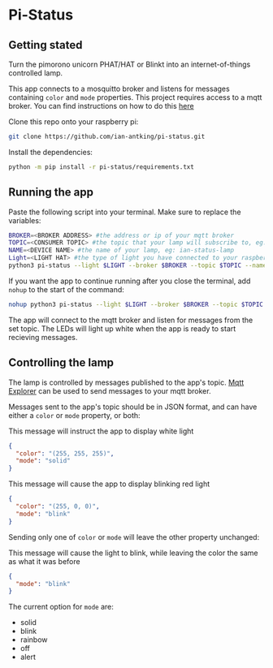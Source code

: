 # Pi-Status

## Getting stated

Turn the pimorono unicorn PHAT/HAT or Blinkt into an internet-of-things controlled lamp.

This app connects to a mosquitto broker and listens for messages containing `color` and `mode` properties. This project requires access to a mqtt broker. You can find instructions on how to do this [here](https://appcodelabs.com/introduction-to-iot-build-an-mqtt-server-using-raspberry-pi) 

Clone this repo onto your raspberry pi: 

```bash
git clone https://github.com/ian-antking/pi-status.git
```

Install the dependencies: 
```bash
python -m pip install -r pi-status/requirements.txt
```

## Running the app

Paste the following script into your terminal. Make sure to replace the variables:
```bash
BROKER=<BROKER ADDRESS> #the address or ip of your mqtt broker
TOPIC=<CONSUMER TOPIC> #the topic that your lamp will subscribe to, eg: status/ian
NAME=<DEVICE NAME> #the name of your lamp, eg: ian-status-lamp
Light=<LIGHT HAT> #the type of light you have connected to your raspberry pi. Currently unicorn and blinkt are supported
python3 pi-status --light $LIGHT --broker $BROKER --topic $TOPIC --name $NAME
```

If you want the app to continue running after you close the terminal, add `nohup` to the start of the command:

```bash
nohup python3 pi-status --light $LIGHT --broker $BROKER --topic $TOPIC --name $NAME
```

The app will connect to the mqtt broker and listen for messages from the set topic. The LEDs will light up white when the app is ready to start recieving messages.

## Controlling the lamp

The lamp is controlled by messages published to the app's topic. [Mqtt Explorer](http://mqtt-explorer.com/) can be used to send messages to your mqtt broker.

Messages sent to the app's topic should be in JSON format, and can have either a `color` or `mode` property, or both:

This message will instruct the app to display white light
```json
{
  "color": "(255, 255, 255)",
  "mode": "solid"
}
```

This message will cause the app to display blinking red light
```json
{
  "color": "(255, 0, 0)",
  "mode": "blink"
}
```

Sending only one of `color` or `mode` will leave the other property unchanged:

This message will cause the light to blink, while leaving the color the same as what it was before
```json
{
  "mode": "blink"
}
```

The current option for `mode` are:
  - solid
  - blink
  - rainbow
  - off
  - alert